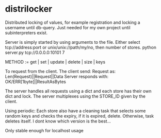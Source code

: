 # distrilocker
Distributed locking of values, for example registration and locking a username until db-query. Just needed for my own project until subinterpreters exist.

Server is simply started by using arguments to the file.
Either select tcp://address:port or unix/unix://path/my/no, then number of stores.
python server.py tcp://0.0.0.0:10101 7

METHOD := get | set | update | delete | size | keys

To request from the client. The client send: Request as: Len(Request)||Request||Data
Server responds with: OK/ERR[1byte]||ResultAsBytes

The server handles all requests using a dict and each store has their own dict and lock. The server multiplexes
using the STORE_ID given by the client. 

Using periodic: Each store also have a cleaning task that selects some random keys and checks the expiry, if it is expired, delete.
Otherwise, task deletes itself. I dont know which version is the best...


Only stable enough for localhost usage